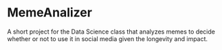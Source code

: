 # MemeAnalizer
A short project for the Data Science class that analyzes memes to decide whether or not to use it in social media given the longevity and impact.
